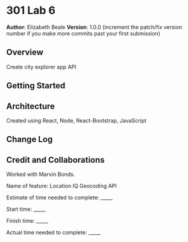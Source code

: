 # 301 Lab 6

**Author**: Elizabeth Beale
**Version**: 1.0.0 (increment the patch/fix version number if you make more commits past your first submission)

## Overview

Create city explorer app API

## Getting Started
<!-- What are the steps that a user must take in order to build this app on their own machine and get it running? -->

## Architecture

Created using React, Node, React-Bootstrap, JavaScript

## Change Log
<!-- Use this area to document the iterative changes made to your application as each feature is successfully implemented. Use time stamps. Here's an example:

01-01-2001 4:59pm - Application now has a fully-functional express server, with a GET route for the location resource. -->

## Credit and Collaborations

Worked with Marvin Bonds.

Name of feature: Location IQ Geocoding API

Estimate of time needed to complete: _____

Start time: _____

Finish time: _____

Actual time needed to complete: _____